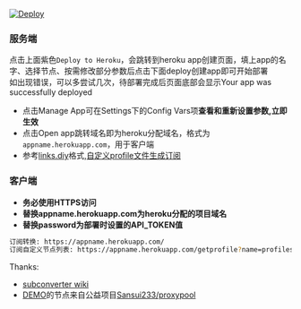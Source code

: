 [![Deploy](https://www.herokucdn.com/deploy/button.png)](https://dashboard.heroku.com/new?template=https://github.com/mixool/subconverterku)  
  
### 服务端
点击上面紫色`Deploy to Heroku`，会跳转到heroku app创建页面，填上app的名字、选择节点、按需修改部分参数后点击下面deploy创建app即可开始部署  
如出现错误，可以多尝试几次，待部署完成后页面底部会显示Your app was successfully deployed  
  * 点击Manage App可在Settings下的Config Vars项**查看和重新设置参数,立即生效**  
  * 点击Open app跳转域名即为heroku分配域名，格式为`appname.herokuapp.com`，用于客户端  
  * 参考[links.diy](/etc/links.diy)格式,[自定义profile文件生成订阅](https://gist.github.com/)  
  
### 客户端
* **务必使用HTTPS访问**  
* **替换appname.herokuapp.com为heroku分配的项目域名**  
* **替换password为部署时设置的API_TOKEN值**  
```bash
订阅转换: https://appname.herokuapp.com/ 
订阅自定义节点列表: https://appname.herokuapp.com/getprofile?name=profiles/pro.ini&token=password
```
  
Thanks:  
* [subconverter wiki](https://github.com/tindy2013/subconverter)  
* [DEMO](https://subku.herokuapp.com/sub?target=clash&url=https%3a%2f%2fproxypoolss.tk%2fclash%2fproxies%3fc%3dJP%2cTW%26speed%3d15%26type%3dss)的节点来自公益项目[Sansui233/proxypool](https://github.com/Sansui233/proxypool)  

